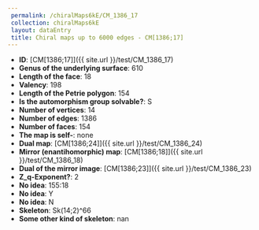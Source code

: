 ```yaml
--- 
 permalink: /chiralMaps6kE/CM_1386_17 
 collection: chiralMaps6kE
 layout: dataEntry
 title: Chiral maps up to 6000 edges - CM[1386;17]
---
```


- **ID**: [CM[1386;17]]({{ site.url }}/test/CM_1386_17)
- **Genus of the underlying surface**: 610
- **Length of the face**: 18
- **Valency**: 198
- **Length of the Petrie polygon**: 154
- **Is the automorphism group solvable?**: S
- **Number of vertices**: 14
- **Number of edges**: 1386
- **Number of faces**: 154
- **The map is self-**: none
- **Dual map**: [CM[1386;24]]({{ site.url }}/test/CM_1386_24)
- **Mirror (enantihomorphic) map**: [CM[1386;18]]({{ site.url }}/test/CM_1386_18)
- **Dual of the mirror image**: [CM[1386;23]]({{ site.url }}/test/CM_1386_23)
- **Z_q-Exponent?**: 2
- **No idea**:  155:18
- **No idea**: Y
- **No idea**: N
- **Skeleton**: Sk(14;2)^66
- **Some other kind of skeleton**: nan

